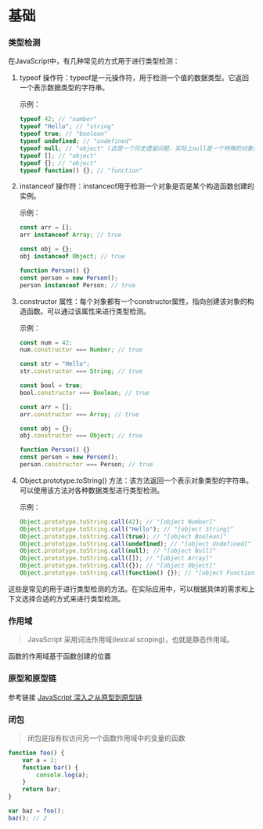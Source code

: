 # 基础
### 类型检测
在JavaScript中，有几种常见的方式用于进行类型检测：

1. typeof 操作符：typeof是一元操作符，用于检测一个值的数据类型。它返回一个表示数据类型的字符串。

   示例：
   ```javascript
   typeof 42; // "number"
   typeof "Hello"; // "string"
   typeof true; // "boolean"
   typeof undefined; // "undefined"
   typeof null; // "object" (这是一个历史遗留问题，实际上null是一个特殊的对象类型)
   typeof []; // "object"
   typeof {}; // "object"
   typeof function() {}; // "function"
   ```

2. instanceof 操作符：instanceof用于检测一个对象是否是某个构造函数创建的实例。

   示例：
   ```javascript
   const arr = [];
   arr instanceof Array; // true

   const obj = {};
   obj instanceof Object; // true

   function Person() {}
   const person = new Person();
   person instanceof Person; // true
   ```

3. constructor 属性：每个对象都有一个constructor属性，指向创建该对象的构造函数。可以通过该属性来进行类型检测。

   示例：
   ```javascript
   const num = 42;
   num.constructor === Number; // true

   const str = "Hello";
   str.constructor === String; // true

   const bool = true;
   bool.constructor === Boolean; // true

   const arr = [];
   arr.constructor === Array; // true

   const obj = {};
   obj.constructor === Object; // true

   function Person() {}
   const person = new Person();
   person.constructor === Person; // true
   ```

4. Object.prototype.toString() 方法：该方法返回一个表示对象类型的字符串。可以使用该方法对各种数据类型进行类型检测。

   示例：
   ```javascript
   Object.prototype.toString.call(42); // "[object Number]"
   Object.prototype.toString.call("Hello"); // "[object String]"
   Object.prototype.toString.call(true); // "[object Boolean]"
   Object.prototype.toString.call(undefined); // "[object Undefined]"
   Object.prototype.toString.call(null); // "[object Null]"
   Object.prototype.toString.call([]); // "[object Array]"
   Object.prototype.toString.call({}); // "[object Object]"
   Object.prototype.toString.call(function() {}); // "[object Function]"
   ```

这些是常见的用于进行类型检测的方法。在实际应用中，可以根据具体的需求和上下文选择合适的方式来进行类型检测。

### 作用域

> JavaScript 采用词法作用域(lexical scoping)，也就是静态作用域。

函数的作用域基于函数创建的位置

### 原型和原型链

参考链接
[JavaScript 深入之从原型到原型链](https://github.com/mqyqingfeng/Blog/issues/2)

### 闭包

> 闭包是指有权访问另一个函数作用域中的变量的函数
```JavaScript
function foo() {
    var a = 2;
    function bar() {
        console.log(a);
    }
    return bar;
}

var baz = foo();
baz(); // 2
```

























